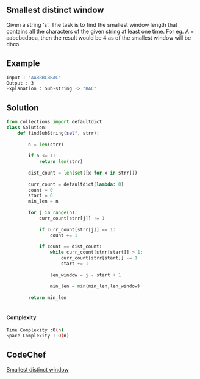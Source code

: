 ## Smallest distinct window

Given a string 's'. The task is to find the smallest window length that contains all the characters of the given string at least one time.
For eg. A = aabcbcdbca, then the result would be 4 as of the smallest window will be dbca.
## Example 
```bash
Input : "AABBBCBBAC"
Output : 3
Explanation : Sub-string -> "BAC"
```


## Solution 

```python
from collections import defaultdict
class Solution:
    def findSubString(self, strr):
        
        n = len(strr)
        
        if n <= 1:
            return len(strr)
            
        dist_count = len(set([x for x in strr]))
     
        curr_count = defaultdict(lambda: 0)
        count = 0
        start = 0
        min_len = n
     
        for j in range(n):
            curr_count[strr[j]] += 1
     
            if curr_count[strr[j]] == 1:
                count += 1
     
            if count == dist_count:
                while curr_count[strr[start]] > 1:
                    curr_count[strr[start]] -= 1
                    start += 1
     
                len_window = j - start + 1
     
                min_len = min(min_len,len_window)
        
        return min_len
        

 ```
#### Complexity
```bash
Time Complexity :O(n)
Space Complexity : O(n)
```

## CodeChef
[Smallest distinct window](https://practice.geeksforgeeks.org/problems/smallest-distant-window3132/1?page=1&difficulty[]=1&difficulty[]=2&status[]=unsolved&company[]=Amazon&category[]=Arrays&sortBy=submissions)
